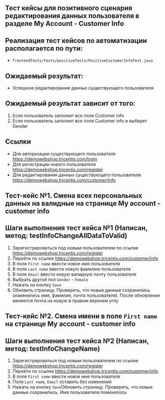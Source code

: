 ## Тест кейсы для позитивного сценария редактирования данных пользователя в разделе My Account - Customer Info

## Реализация тест кейсов по автоматизации располагается по пути:

- `frontendTests/tests/positiveTests/PositiveCustomerInfoTest.java`

## Ожидаемый результат:

- Успешное редактирование данных существующего пользователя

## Ожидаемый результат зависит от того:

1) Если пользователь заполнит все поля Customer info
2) Если пользователь заполнит все поля Customer info и выберет Gender

## Ссылки

- Для авторизации существующего пользователя https://demowebshop.tricentis.com/login
- Для регистрации нового пользователя https://demowebshop.tricentis.com/register
- Для редактирования данных существующего пользователя: https://demowebshop.tricentis.com/customer/info

## Тест-кейс №1. Смена всех персональных данных на валидные на странице My account - customer info

## Шаги выполнения тест кейса №1 (Написан, метод: testInfoChangeAllDataToValid)

1) Зарегистрироваться под новым пользователем по ссылке https://demowebshop.tricentis.com/register
2) Перейти по ссылке https://demowebshop.tricentis.com/customer/info
3) В поле `First name` ввести новое имя пользователя 
4) В поле `Last name` ввести новую фамилию пользователя `
5) В поле `Email` ввести новую валидную почту пользователя
6) Выбрать другой пол `Gender` - `Female`
7) Нажать на кнопку `Save`
8) Обновить страницу. Проверить, что новые данные сохранились (изменились имя, фамилия, почта пользователя).
   После обновления меняется почта на новую в правом верхнем углу

## Тест-кейс №2. Смена имени в поле `First name` на странице My account - customer info

## Шаги выполнения тест кейса №2 (Написан, метод: testInfoChangeName)

1) Зарегистрироваться под новым пользователем по ссылке https://demowebshop.tricentis.com/register
2) Перейти по ссылке https://demowebshop.tricentis.com/customer/info
3) В поле `First name` ввести новое имя пользователя
4) Поля `Last name`, `Email` оставить без изменений
5) Нажать на кнопку `Save`Обновить страницу. Проверить, что новые данные сохранились. Имя пользователя поменялось





